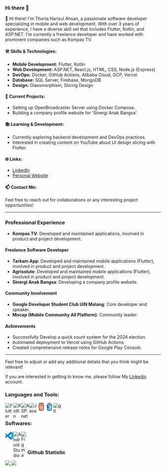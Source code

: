 ### Hi there 👋

👋 Hi there! I'm Thoriq Harizul Ahsan, a passionate software developer specializing in mobile and web development. With over 3 years of experience, I have a diverse skill set that includes Flutter, Kotlin, and ASP.NET. I'm currently a freelance developer and have worked with prominent companies such as Kompas TV.

#### 🛠 Skills & Technologies:
- **Mobile Development:** Flutter, Kotlin
- **Web Development:** ASP.NET, React.js, HTML, CSS, Node.js (Express)
- **DevOps:** Docker, GitHub Actions, Alibaba Cloud, GCP, Vercel
- **Database:** SQL Server, Firebase, MongoDB
- **Design:** Glassmorphism, Slicing Design

#### 🚀 Current Projects:
- Setting up OpenBroadcaster Server using Docker Compose.
- Building a company profile website for 'Sinergi Anak Bangsa'.

#### 📚 Learning & Development:
- Currently exploring backend development and DevOps practices.
- Interested in creating content on YouTube about UI design slicing with Flutter.

#### 🌐 Links:
- [LinkedIn](https://www.linkedin.com/in/thoriq-harizul-ahsan/)
- [Personal Website](http://harizul.xyz)

#### 📫 Contact Me:
Feel free to reach out for collaborations or any interesting project opportunities!

---

### Professional Experience
- **Kompas TV**: Developed and maintained applications, involved in product and project development.

#### Freelance Software Developer
- **Tarkam App**: Developed and maintained mobile applications (Flutter), involved in product and project development.
- **Agrisolute**: Developed and maintained mobile applications (Flutter), involved in product and project development.
- **Sinergi Anak Bangsa**: Developing a company profile website.

#### Community Involvement
- **Google Developer Student Club UIN Malang**: Core developer and speaker.
- **Mocap (Mobile Community All Platform)**: Community leader.

#### Achievements
- Successfully Develop a quick count system for the 2024 election.
- Automated deployment to Vercel using GitHub Actions.
- Created comprehensive release notes for Google Play Console.

---

Feel free to adjust or add any additional details that you think might be relevant!


If you are interested in getting to know me, please follow My [Linkedin](https://www.linkedin.com/in/thoriq-harizul-ahsan-79472912b/) account.

### Languages and Tools:

<img align="left" alt="Flutter" width="26px" src="https://storage.googleapis.com/cms-storage-bucket/a9d6ce81aee44ae017ee.png" />
<img align="left" alt="Kotlin" width="26px" src="https://upload.wikimedia.org/wikipedia/commons/7/74/Kotlin_Icon.png" />
<img align="left" alt="ASP.net" width="26px" src="https://www.remoterocketship.com/_next/image?url=%2Fimages%2Fblog%2FASP.NET-icon-for-blog.jpg&w=384&q=75" />
<img align="left" alt="Java" width="26px" src="https://img.utdstc.com/icon/d54/e1c/d54e1ca541ba7a220d54b2b0b39f450df49e42aeb848cd1552d02bfa89e17847:200" />
<a href="https://www.w3.org/html/" target="_blank"><img align="left" alt="HTML5" width="26px" src="https://raw.githubusercontent.com/github/explore/80688e429a7d4ef2fca1e82350fe8e3517d3494d/topics/html/html.png" /></a>
<a href="https://www.w3schools.com/css/" target="_blank"><img align="left" alt="CSS3" width="26px" src="https://raw.githubusercontent.com/github/explore/80688e429a7d4ef2fca1e82350fe8e3517d3494d/topics/css/css.png" /></a>
<a href="https://git-scm.com/" target="_blank"> <img align="left" alt="git" width="26px" src="https://www.vectorlogo.zone/logos/git-scm/git-scm-icon.svg"/> </a>
<img align="left" alt="GitHub" width="26px" src="https://github.com/Aakarsh-B/trying-repos/blob/master/github.svg" />
<br />
<br />

### Softwares:

<img align="left" alt="Visual Studio Code" width="26px" src="https://raw.githubusercontent.com/github/explore/80688e429a7d4ef2fca1e82350fe8e3517d3494d/topics/visual-studio-code/visual-studio-code.png" />
<img align="left" alt="Android Studio" width="26px" src="https://upload.wikimedia.org/wikipedia/commons/thumb/c/c1/Android_Studio_icon_%282023%29.svg/2048px-Android_Studio_icon_%282023%29.svg.png" />
<img align="left" alt="Figma" width="20px" src="https://upload.wikimedia.org/wikipedia/commons/3/33/Figma-logo.svg" />




<br />
<br />

### Github Statistic
<p align="left">
<a href="https://github.com/Thoriq-ha">
  <img height="180em" src="https://github-readme-stats-eight-theta.vercel.app/api?username=Thoriq-ha&show_icons=true&theme=algolia&include_all_commits=true&count_private=true"/>
  <img height="180em" src="https://github-readme-stats-eight-theta.vercel.app/api/top-langs/?username=Thoriq-ha&layout=compact&langs_count=8&theme=algolia"/>
</a>
</p>
